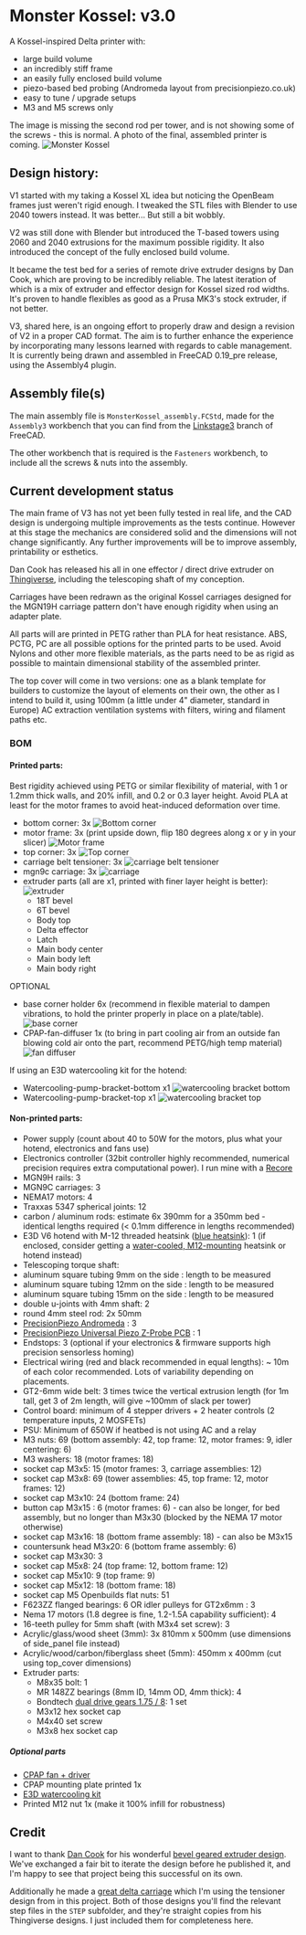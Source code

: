 # Monster Kossel: v3.0

A Kossel-inspired Delta printer with:
* large build volume
* an incredibly stiff frame
* an easily fully enclosed build volume
* piezo-based bed probing (Andromeda layout from precisionpiezo.co.uk)
* easy to tune / upgrade setups
* M3 and M5 screws only

The image is missing the second rod per tower, and is not showing some of the screws - this is normal. A photo of the final, assembled printer is coming.
![Monster Kossel](images/preview.png)

## Design history:

V1 started with my taking a Kossel XL idea but noticing the OpenBeam frames just weren't rigid enough. 
I tweaked the STL files with Blender to use 2040 towers instead. It was better... But still a bit wobbly.

V2 was still done with Blender but introduced the T-based towers using 2060 and 2040 extrusions for the maximum possible rigidity.
It also introduced the concept of the fully enclosed build volume. 

It became the test bed for a series of remote drive extruder designs by Dan Cook, which are proving to be incredibly reliable.
The latest iteration of which is a mix of extruder and effector design for Kossel sized rod widths. 
It's proven to handle flexibles as good as a Prusa MK3's stock extruder, if not better.

V3, shared here, is an ongoing effort to properly draw and design a revision of V2 in a proper CAD format.
The aim is to further enhance the experience by incorporating many lessons learned with regards to cable management.
It is currently being drawn and assembled in FreeCAD 0.19_pre release, using the Assembly4 plugin.

## Assembly file(s)

The main assembly file is `MonsterKossel_assembly.FCStd`, made for the `Assembly3` workbench that you can find from the [Linkstage3](https://github.com/realthunder/FreeCAD_assembly3/releases) branch of FreeCAD.

The other workbench that is required is the `Fasteners` workbench, to include all the screws & nuts into the assembly.

## Current development status

The main frame of V3 has not yet been fully tested in real life, and the CAD design is undergoing multiple improvements as the tests continue. However at this stage the mechanics are considered solid and the dimensions will not change significantly.
Any further improvements will be to improve assembly, printability or esthetics.

Dan Cook has released his all in one effector / direct drive extruder on [Thingiverse](https://www.thingiverse.com/thing:4886240/files), including the telescoping shaft of my conception.

Carriages have been redrawn as the original Kossel carriages designed for the MGN19H carriage pattern don't have enough rigidity when using an adapter plate.

All parts will are printed in PETG rather than PLA for heat resistance. ABS, PCTG, PC are all possible options for the printed parts to be used. Avoid Nylons and other more flexible materials, as the parts need to be as rigid as possible to maintain dimensional stability of the assembled printer.

The top cover will come in two versions: one as a blank template for builders to customize the layout of elements on their own, the other as I intend to build it, using 100mm (a little under 4" diameter, standard in Europe) AC extraction ventilation systems with filters, wiring and filament paths etc.

### BOM

#### Printed parts:

Best rigidity achieved using PETG or similar flexibility of material, with 1 or 1.2mm thick walls, and 20% infill, and 0.2 or 0.3 layer height. Avoid PLA at least for the motor frames to avoid heat-induced deformation over time.

- bottom corner: 3x
![Bottom corner](images/bottom_corner.png)
- motor frame: 3x (print upside down, flip 180 degrees along x or y in your slicer)
![Motor frame](images/motor_frame.png)
- top corner: 3x
![Top corner](images/top_corner.png)
- carriage belt tensioner: 3x
![carriage belt tensioner](images/carriage_belt_tensioner.png)
- mgn9c carriage: 3x
![carriage](images/carriage.png)
- extruder parts (all are x1, printed with finer layer height is better):
![extruder](images/extruder.png)
  - 18T bevel
  - 6T bevel
  - Body top
  - Delta effector
  - Latch
  - Main body center
  - Main body left
  - Main body right

OPTIONAL 

- base corner holder 6x (recommend in flexible material to dampen vibrations, to hold the printer properly in place on a plate/table).
![base corner](images/base_corner.png)
- CPAP-fan-diffuser 1x (to bring in part cooling air from an outside fan blowing cold air onto the part, recommend PETG/high temp material)
![fan diffuser](images/fan_diffuser.png)

If using an E3D watercooling kit for the hotend:

- Watercooling-pump-bracket-bottom x1
![watercooling bracket bottom](images/water_bracket_bottom.png)
- Watercooling-pump-bracket-top x1
![watercooling bracket top](images/water_bracket_top.png)


#### Non-printed parts:

- Power supply (count about 40 to 50W for the motors, plus what your hotend, electronics and fans use)
- Electronics controller (32bit controller highly recommended, numerical precision requires extra computational power). I run mine with a [Recore](https://www.iagent.no/product/recore/)
- MGN9H rails: 3
- MGN9C carriages: 3
- NEMA17 motors: 4
- Traxxas 5347 spherical joints: 12
- carbon / aluminum rods: estimate 6x 390mm for a 350mm bed - identical lengths required (< 0.1mm difference in lengths recommended)
- E3D V6 hotend with M-12 threaded heatsink ([blue heatsink](https://e3d-online.com/products/v6-threaded-heatsink)): 1 (if enclosed, consider getting a [water-cooled, M12-mounting](https://www.thingiverse.com/thing:3088118/files) heatsink or hotend instead)
- Telescoping torque shaft:
 - aluminum square tubing 9mm on the side : length to be measured
 - aluminum square tubing 12mm on the side : length to be measured
 - aluminum square tubing 15mm on the side : length to be measured
 - double u-joints with 4mm shaft: 2
 - round 4mm steel rod: 2x 50mm
- [PrecisionPiezo Andromeda](https://www.precisionpiezo.co.uk/product-page/andromeda) : 3
- [PrecisionPiezo Universal Piezo Z-Probe PCB](https://www.precisionpiezo.co.uk/product-page/universal-piezo-z-probe-pcb-v2-x-for-1-2-3-or-more-piezos) : 1
- Endstops: 3 (optional if your electronics & firmware supports high precision sensorless homing)
- Electrical wiring (red and black recommended in equal lengths): ~ 10m of each color recommended. Lots of variability depending on placements.
- GT2-6mm wide belt: 3 times twice the vertical extrusion length (for 1m tall, get 3 of 2m length, will give ~100mm of slack per tower)
- Control board: minimum of 4 stepper drivers + 2 heater controls (2 temperature inputs, 2 MOSFETs)
- PSU: Minimum of 650W if heatbed is not using AC and a relay
- M3 nuts: 69 (bottom assembly: 42, top frame: 12, motor frames: 9, idler centering: 6)
- M3 washers: 18 (motor frames: 18)
- socket cap M3x5: 15 (motor frames: 3, carriage assemblies: 12)
- socket cap M3x8: 69 (tower assemblies: 45, top frame: 12, motor frames: 12)
- socket cap M3x10: 24 (bottom frame: 24)
- button cap M3x15 : 6 (motor frames: 6) - can also be longer, for bed assembly, but no longer than M3x30 (blocked by the NEMA 17 motor otherwise)
- socket cap M3x16: 18 (bottom frame assembly: 18) - can also be M3x15
- countersunk head M3x20: 6 (bottom frame assembly: 6)
- socket cap M3x30: 3
- socket cap M5x8: 24 (top frame: 12, bottom frame: 12)
- socket cap M5x10: 9 (top frame: 9)
- socket cap M5x12: 18 (bottom frame: 18)
- socket cap M5 Openbuilds flat nuts: 51
- F623ZZ flanged bearings: 6 OR idler pulleys for GT2x6mm : 3
- Nema 17 motors (1.8 degree is fine, 1.2-1.5A capability sufficient): 4
- 16-teeth pulley for 5mm shaft (with M3x4 set screw): 3
- Acrylic/glass/wood sheet (3mm): 3x 810mm x 500mm (use dimensions of side_panel file instead)
- Acrylic/wood/carbon/fiberglass sheet (5mm): 450mm x 400mm (cut using top_cover dimensions)
- Extruder parts:
  - M8x35 bolt: 1
  - MR 148ZZ bearings (8mm ID, 14mm OD, 4mm thick): 4
  - Bondtech [dual drive gears 1.75 / 8](https://www.bondtech.se/product/drivegear-kits/): 1 set
  - M3x12 hex socket cap
  - M4x40 set screw
  - M3x8 hex socket cap

##### Optional parts

- [CPAP fan + driver](https://www.aliexpress.com/item/33041228096.html?spm=a2g0o.9042311.0.0.38a54c4dUW6Yg9)
- CPAP mounting plate printed 1x
- [E3D watercooling kit](https://e3d-online.com/products/water-cooling-kit)
- Printed M12 nut 1x (make it 100% infill for robustness)

## Credit

I want to thank [Dan Cook](https://www.thingiverse.com/dancook3d/designs) for his wonderful [bevel geared extruder design](https://www.thingiverse.com/thing:4886240/files). We've exchanged a fair bit to iterate the design before he published it, and I'm happy to see that project being this successful on its own.

Additionally he made a [great delta carriage](https://www.thingiverse.com/thing:3070352) which I'm using the tensioner design from in this project.
Both of those designs you'll find the relevant step files in the `STEP` subfolder, and they're straight copies from his Thingiverse designs. I just included them for completeness here.
